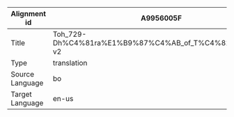 |Alignment id | A9956005F
| --- | --- 
|Title | Toh_729-Dh%C4%81ra%E1%B9%87%C4%AB_of_T%C4%81r%C4%81-v2 
|Type | translation
|Source Language | bo
|Target Language | en-us